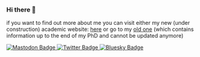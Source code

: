 ### Hi there 👋

if you want to find out more about me you can visit either my new (under construction) academic website: [here](https://dimitra-maoutsa.github.io/) or go to my [old one](https://dimitra-maoutsa.gitlab.io/) (which contains information up to the end of my PhD and cannot be updated anymore)


<div id="badges">
  <a rel="me" href="https://scholar.social/@_dim_ma_">
  <img src="https://img.shields.io/badge/Mastodon-purple?style=for-the-badge&logo=mastodon&logoColor=white" alt="Mastodon Badge"/>
   </a>
  <a href="https://twitter.com/_dim_ma_">
  <img src="https://img.shields.io/badge/Twitter-black?style=for-the-badge&logo=twitter&logoColor=white" alt="Twitter Badge"/>
  </a>
  <a href="https://bsky.app/profile/dimma.bsky.social">
  <img src="https://img.shields.io/badge/Bluesky-blue?style=for-the-badge&logo=twitter&logoColor=white" alt="Bluesky Badge"/>
  </a>
</div>





<!--
**dimitra-maoutsa/dimitra-maoutsa** is a ✨ _special_ ✨ repository because its `README.md` (this file) appears on your GitHub profile.

Here are some ideas to get you started:

- 🔭 I’m currently working on ...
- 🌱 I’m currently learning ...
- 👯 I’m looking to collaborate on ...
- 🤔 I’m looking for help with ...
- 💬 Ask me about ...
- 📫 How to reach me: ...
- 😄 Pronouns: ...
- ⚡ Fun fact: ...
-->
